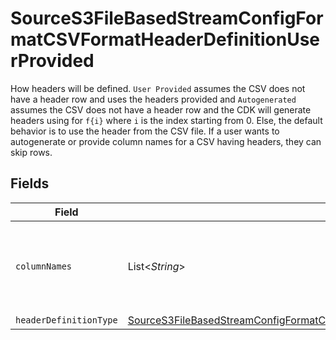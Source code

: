 # SourceS3FileBasedStreamConfigFormatCSVFormatHeaderDefinitionUserProvided

How headers will be defined. `User Provided` assumes the CSV does not have a header row and uses the headers provided and `Autogenerated` assumes the CSV does not have a header row and the CDK will generate headers using for `f{i}` where `i` is the index starting from 0. Else, the default behavior is to use the header from the CSV file. If a user wants to autogenerate or provide column names for a CSV having headers, they can skip rows.


## Fields

| Field                                                                                                                                                                                                               | Type                                                                                                                                                                                                                | Required                                                                                                                                                                                                            | Description                                                                                                                                                                                                         |
| ------------------------------------------------------------------------------------------------------------------------------------------------------------------------------------------------------------------- | ------------------------------------------------------------------------------------------------------------------------------------------------------------------------------------------------------------------- | ------------------------------------------------------------------------------------------------------------------------------------------------------------------------------------------------------------------- | ------------------------------------------------------------------------------------------------------------------------------------------------------------------------------------------------------------------- |
| `columnNames`                                                                                                                                                                                                       | List<*String*>                                                                                                                                                                                                      | :heavy_check_mark:                                                                                                                                                                                                  | The column names that will be used while emitting the CSV records                                                                                                                                                   |
| `headerDefinitionType`                                                                                                                                                                                              | [SourceS3FileBasedStreamConfigFormatCSVFormatHeaderDefinitionUserProvidedHeaderDefinitionType](../../models/shared/SourceS3FileBasedStreamConfigFormatCSVFormatHeaderDefinitionUserProvidedHeaderDefinitionType.md) | :heavy_minus_sign:                                                                                                                                                                                                  | N/A                                                                                                                                                                                                                 |